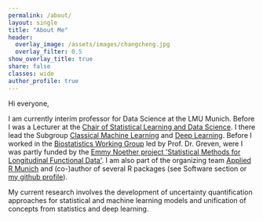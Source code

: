 ```yaml
---
permalink: /about/
layout: single
title: "About Me"
header:
  overlay_image: /assets/images/changcheng.jpg
  overlay_filter: 0.5
show_overlay_title: true
share: false
classes: wide
author_profile: true  
---
```


Hi everyone,

I am currently interim professor for Data Science at the LMU Munich. Before I was a Lecturer at the [Chair of Statistical Learning and Data Science](https://www.slds.stat.uni-muenchen.de/people/ruegamer/). I there lead the Subgroup [Classical Machine Learning](https://www.slds.stat.uni-muenchen.de/research/machine-learning.html) and [Deep Learning](https://www.slds.stat.uni-muenchen.de/research/deep-learning.html). Before I worked in the [Biostatistics Working Group](https://www.biostat.statistik.uni-muenchen.de/index.html) led by Prof. Dr. Greven, were I was partly funded by the [Emmy Noether project 'Statistical Methods for Longitudinal Functional Data'](https://www.biostat.statistik.uni-muenchen.de/forschung/emmy_noether_pup/index.html). I am also part of the organizing team [Applied R Munich](https://www.meetup.com/de-DE/Applied-R-Munich/) and (co-)author of several R packages (see Software section or [my github profile](https://github.com/davidruegamer)).

My current research involves the development of uncertainty quantification approaches for statistical and machine learning models and unification of concepts from statistics and deep learning. 
